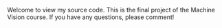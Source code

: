 Welcome to view my source code. This is the final project of the Machine Vision course. If you have any questions, please comment!
